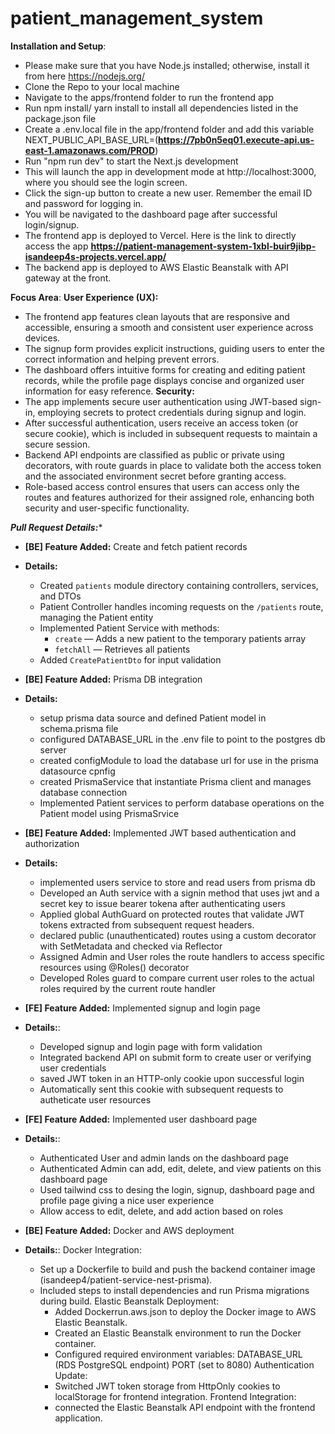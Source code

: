 # patient_management_system

**Installation and Setup**:

- Please make sure that you have Node.js installed; otherwise, install it from here https://nodejs.org/
- Clone the Repo to your local machine
- Navigate to the apps/frontend folder to run the frontend app
- Run npm install/ yarn install to install all dependencies listed in the package.json file
- Create a .env.local file in the app/frontend folder and add this variable NEXT_PUBLIC_API_BASE_URL=(**https://7pb0n5eq01.execute-api.us-east-1.amazonaws.com/PROD**)
- Run "npm run dev" to start the Next.js development
- This will launch the app in development mode at http://localhost:3000, where you should see the login screen.
- Click the sign-up button to create a new user. Remember the email ID and password for logging in.
- You will be navigated to the dashboard page after successful login/signup.
- The frontend app is deployed to Vercel. Here is the link to directly access the app **https://patient-management-system-1xbl-buir9jibp-isandeep4s-projects.vercel.app/**
- The backend app is deployed to AWS Elastic Beanstalk with API gateway at the front.
  
**Focus Area**:
**User Experience (UX):**
- The frontend app features clean layouts that are responsive and accessible, ensuring a smooth and consistent user experience across devices.
- The signup form provides explicit instructions, guiding users to enter the correct information and helping prevent errors.
- The dashboard offers intuitive forms for creating and editing patient records, while the profile page displays concise and organized user information for easy reference.
**Security:**
- The app implements secure user authentication using JWT-based sign-in, employing secrets to protect credentials during signup and login.
- After successful authentication, users receive an access token (or secure cookie), which is included in subsequent requests to maintain a secure session.
- Backend API endpoints are classified as public or private using decorators, with route guards in place to validate both the access token and the associated environment secret before granting access.
- Role-based access control ensures that users can access only the routes and features authorized for their assigned role, enhancing both security and user-specific functionality.
  
***Pull Request Details:**** 
- **[BE] Feature Added:** Create and fetch patient records
- **Details:**
  - Created `patients` module directory containing controllers, services, and DTOs
  - Patient Controller handles incoming requests on the `/patients` route, managing the Patient entity
  - Implemented Patient Service with methods:
    - `create` — Adds a new patient to the temporary patients array
    - `fetchAll` — Retrieves all patients
  - Added `CreatePatientDto` for input validation
- **[BE] Feature Added:** Prisma DB integration
- **Details:**
  - setup prisma data source and defined Patient model in schema.prisma file
  - configured DATABASE_URL in the .env file to point to the postgres db server
  - created configModule to load the database url for use in the prisma datasource cpnfig
  - created PrismaService that instantiate Prisma client and manages database connection
  - Implemented Patient services to perform database operations on the Patient model using PrismaSrvice
- **[BE] Feature Added:** Implemented JWT based authentication and authorization
- **Details:**
  - implemented users service to store and read users from prisma db
  - Developed an Auth service with a signin method that uses jwt and a secret key to issue bearer tokena after authenticating users
  - Applied global AuthGuard on protected routes that validate JWT tokens extracted from subsequent request headers.
  - declared public (unauthenticated) routes using a custom decorator with SetMetadata and checked via Reflector
  - Assigned Admin and User roles the route handlers to access specific resources using @Roles() decorator
  - Developed Roles guard to compare current user roles to the actual roles required by the current route handler
- **[FE] Feature Added:** Implemented signup and login page
- **Details:**:
  - Developed signup and login page with form validation
  - Integrated backend API on submit form to create user or verifying user credentials
  - saved JWT token in an HTTP-only cookie upon successful login
  - Automatically sent this cookie with subsequent requests to autheticate user resources
- **[FE] Feature Added:** Implemented user dashboard page
- **Details:**:

  - Authenticated User and admin lands on the dashboard page
  - Authenticated Admin can add, edit, delete, and view patients on this dashboard page
  - Used tailwind css to desing the login, signup, dashboard page and profile page giving a nice user experience
  - Allow access to edit, delete, and add action based on roles

- **[BE] Feature Added:** Docker and AWS deployment
- **Details:**:
  Docker Integration:
  - Set up a Dockerfile to build and push the backend container image (isandeep4/patient-service-nest-prisma).
  - Included steps to install dependencies and run Prisma migrations during build.
    Elastic Beanstalk Deployment:
    - Added Dockerrun.aws.json to deploy the Docker image to AWS Elastic Beanstalk.
    - Created an Elastic Beanstalk environment to run the Docker container.
    - Configured required environment variables:
      DATABASE_URL (RDS PostgreSQL endpoint)
      PORT (set to 8080)
      Authentication Update:
    - Switched JWT token storage from HttpOnly cookies to localStorage for frontend integration.
      Frontend Integration:
    - connected the Elastic Beanstalk API endpoint with the frontend application.

